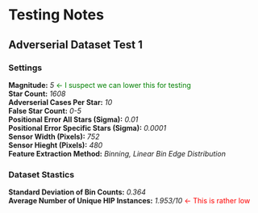 # Testing Notes

## Adverserial Dataset Test 1
### Settings ###
**Magnitude:** *5* <span style="color:green"> <- I suspect we can lower this for testing </span> \
**Star Count:** *1608* \
**Adverserial Cases Per Star:** *10* \
**False Star Count:** *0-5* \
**Positional Error All Stars (Sigma):** *0.01* \
**Positional Error Specific Stars (Sigma):** *0.0001* \
**Sensor Width (Pixels):** *752* \
**Sensor Hieght (Pixels):** *480* \
**Feature Extraction Method:** *Binning, Linear Bin Edge Distribution*

### Dataset Stastics ###
**Standard Deviation of Bin Counts:** *0.364* \
**Average Number of Unique HIP Instances:** *1.953/10* <span style="color:red"> <- This is rather low </span>




